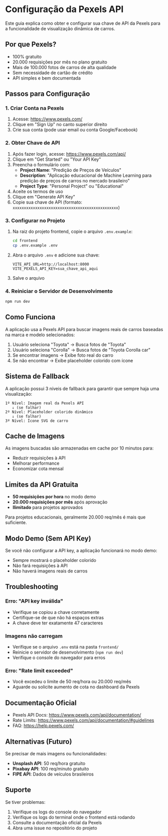 # Configuração da Pexels API

Este guia explica como obter e configurar sua chave de API da Pexels para a funcionalidade de visualização dinâmica de carros.

## Por que Pexels?

- 100% gratuito
- 20.000 requisições por mês no plano gratuito
- Mais de 100.000 fotos de carros de alta qualidade
- Sem necessidade de cartão de crédito
- API simples e bem documentada

## Passos para Configuração

### 1. Criar Conta na Pexels

1. Acesse: https://www.pexels.com/
2. Clique em "Sign Up" no canto superior direito
3. Crie sua conta (pode usar email ou conta Google/Facebook)

### 2. Obter Chave de API

1. Após fazer login, acesse: https://www.pexels.com/api/
2. Clique em "Get Started" ou "Your API Key"
3. Preencha o formulário com:
   - **Project Name**: "Predição de Preços de Veículos"
   - **Description**: "Aplicação educacional de Machine Learning para predição de preços de carros no mercado brasileiro"
   - **Project Type**: "Personal Project" ou "Educational"
4. Aceite os termos de uso
5. Clique em "Generate API Key"
6. Copie sua chave de API (formato: `xxxxxxxxxxxxxxxxxxxxxxxxxxxxxxxxxxxxxxxxxxxxxxx`)

### 3. Configurar no Projeto

1. Na raiz do projeto frontend, copie o arquivo `.env.example`:
   ```bash
   cd frontend
   cp .env.example .env
   ```

2. Abra o arquivo `.env` e adicione sua chave:
   ```
   VITE_API_URL=http://localhost:8000
   VITE_PEXELS_API_KEY=sua_chave_api_aqui
   ```

3. Salve o arquivo

### 4. Reiniciar o Servidor de Desenvolvimento

```bash
npm run dev
```

## Como Funciona

A aplicação usa a Pexels API para buscar imagens reais de carros baseadas na marca e modelo selecionados:

1. Usuário seleciona "Toyota" → Busca fotos de "Toyota"
2. Usuário seleciona "Corolla" → Busca fotos de "Toyota Corolla car"
3. Se encontrar imagens → Exibe foto real do carro
4. Se não encontrar → Exibe placeholder colorido com ícone

## Sistema de Fallback

A aplicação possui 3 níveis de fallback para garantir que sempre haja uma visualização:

```
1º Nível: Imagem real da Pexels API
   ↓ (se falhar)
2º Nível: Placeholder colorido dinâmico
   ↓ (se falhar)
3º Nível: Ícone SVG de carro
```

## Cache de Imagens

As imagens buscadas são armazenadas em cache por 10 minutos para:
- Reduzir requisições à API
- Melhorar performance
- Economizar cota mensal

## Limites da API Gratuita

- **50 requisições por hora** no modo demo
- **20.000 requisições por mês** após aprovação
- **Ilimitado** para projetos aprovados

Para projetos educacionais, geralmente 20.000 req/mês é mais que suficiente.

## Modo Demo (Sem API Key)

Se você não configurar a API key, a aplicação funcionará no modo demo:
- Sempre mostrará o placeholder colorido
- Não fará requisições à API
- Não haverá imagens reais de carros

## Troubleshooting

### Erro: "API key inválida"
- Verifique se copiou a chave corretamente
- Certifique-se de que não há espaços extras
- A chave deve ter exatamente 47 caracteres

### Imagens não carregam
- Verifique se o arquivo `.env` está na pasta `frontend/`
- Reinicie o servidor de desenvolvimento (`npm run dev`)
- Verifique o console do navegador para erros

### Erro: "Rate limit exceeded"
- Você excedeu o limite de 50 req/hora ou 20.000 req/mês
- Aguarde ou solicite aumento de cota no dashboard da Pexels

## Documentação Oficial

- Pexels API Docs: https://www.pexels.com/api/documentation/
- Rate Limits: https://www.pexels.com/api/documentation/#guidelines
- FAQ: https://help.pexels.com/

## Alternativas (Futuro)

Se precisar de mais imagens ou funcionalidades:
- **Unsplash API**: 50 req/hora gratuito
- **Pixabay API**: 100 req/minuto gratuito
- **FIPE API**: Dados de veículos brasileiros

## Suporte

Se tiver problemas:
1. Verifique os logs do console do navegador
2. Verifique os logs do terminal onde o frontend está rodando
3. Consulte a documentação oficial da Pexels
4. Abra uma issue no repositório do projeto
